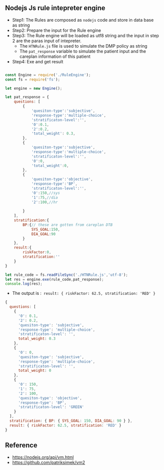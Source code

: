 ## Nodejs Js rule intepreter engine

* Step1: The Rules are composed as `nodejs` code and store in data base as string
* Step2: Prepare the input for the Rule engine
* Step3: The Rule engine will be loaded as utf8 string and the input in step 2 are the paras input of intepreter. 
    * The `HTNRule.js` file is used to simulate the DMP policy as string
    * The `pat_response` variable to simulate the patient input and the careplan information of this patient
* Step4: Exe and get result

```javascript

const Engine = require('./RuleEngine');
const fs = require('fs');

let engine = new Engine();

let pat_response = {
    questions: [
        {
            'quesiton-type':'subjective',
            'response-type':'multiple-choice',
            'stratificaton-level':'',
            '0':0.1,
            '2':0.2,
            'total_weight': 0.3,
        },
        {
            'quesiton-type':'subjective',
            'response-type':'multiple-choice',
            'stratificaton-level':'',
            '0':0,
            'total_weight':0,
        },
        {
            'quesiton-type':'objective',
            'response-type':'BP',
            'stratificaton-level':'',
            '0':150,//sys
            '1':75,//dia
            '2':100,//hr
            
        }
    ],
    stratification:{
        BP:{// these are gotten from careplan DTB
            SYS_GOAL:150,
            DIA_GOAL:90
        }
    },
    result:{
        riskFactor:0,
        stratification:''
    }
}

let rule_code = fs.readFileSync('./HTNRule.js','utf-8');
let res = engine.exe(rule_code,pat_response);
console.log(res);
```

* The output is :` result: { riskFactor: 62.5, stratification: 'RED' }`

```javascript
{
  questions: [
    {
      '0': 0.1,
      '2': 0.2,
      'quesiton-type': 'subjective',
      'response-type': 'multiple-choice',
      'stratificaton-level': '',
      total_weight: 0.3
    },
    {
      '0': 0,
      'quesiton-type': 'subjective',
      'response-type': 'multiple-choice',
      'stratificaton-level': '',
      total_weight: 0
    },
    {
      '0': 150,
      '1': 75,
      '2': 100,
      'quesiton-type': 'objective',
      'response-type': 'BP',
      'stratificaton-level': 'GREEN'
    }
  ],
  stratification: { BP: { SYS_GOAL: 150, DIA_GOAL: 90 } },
  result: { riskFactor: 62.5, stratification: 'RED' }
}
```

## Reference
* https://nodejs.org/api/vm.html
* https://github.com/patriksimek/vm2

